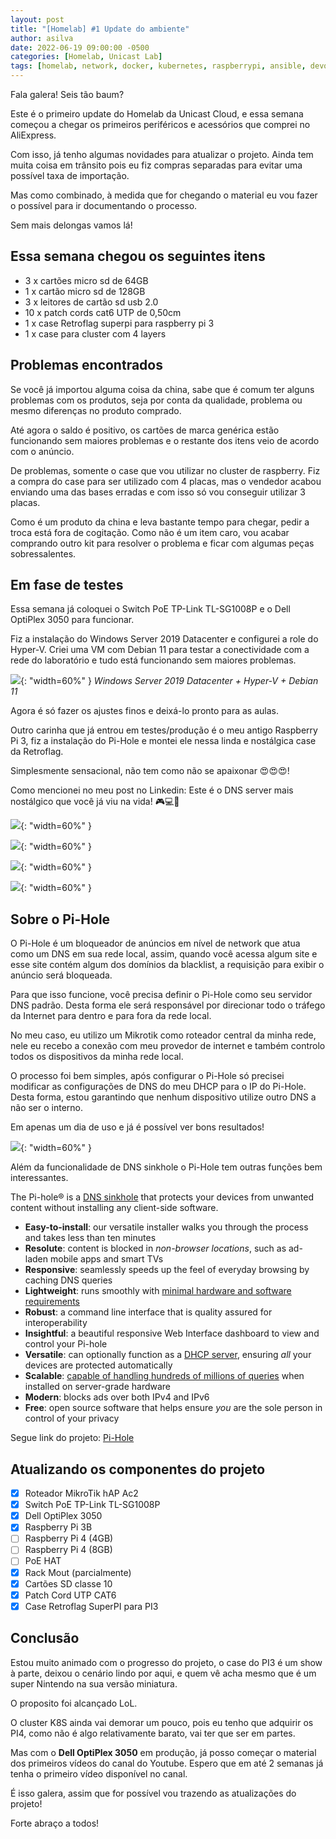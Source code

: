 ```yaml
---
layout: post
title: "[Homelab] #1 Update do ambiente"
author: asilva
date: 2022-06-19 09:00:00 -0500
categories: [Homelab, Unicast Lab]
tags: [homelab, network, docker, kubernetes, raspberrypi, ansible, devops, terraform, gitops, k8s, k3s, cluster, routing]
---
```


Fala galera! Seis tão baum?

Este é o primeiro update do Homelab da Unicast Cloud, e essa semana começou a chegar os primeiros periféricos e acessórios que comprei no AliExpress.

Com isso, já tenho algumas novidades para atualizar o projeto. Ainda tem muita coisa em trânsito pois eu fiz compras separadas para evitar uma possível taxa de importação. 

Mas como combinado, à medida que for chegando o material eu vou fazer o possível para ir documentando o processo.

Sem mais delongas vamos lá!

## **Essa semana chegou os seguintes itens**

- 3 x cartões micro sd de 64GB
- 1 x cartão micro sd de 128GB
- 3 x leitores de cartão sd usb 2.0
- 10 x patch cords cat6 UTP de 0,50cm
- 1 x case Retroflag superpi para raspberry pi 3
- 1 x case para cluster com 4 layers

## **Problemas encontrados**

Se você já importou alguma coisa da china, sabe que é comum ter alguns problemas com os produtos, seja por conta da qualidade, problema ou mesmo diferenças no produto comprado.

Até agora o saldo é positivo, os cartões de marca genérica estão funcionando sem maiores problemas e o restante dos itens veio de acordo com o anúncio.

De problemas, somente o case que vou utilizar no cluster de raspberry. Fiz a compra do case para ser utilizado com 4 placas, mas o vendedor acabou enviando uma das bases erradas e com isso só vou conseguir utilizar 3 placas.

Como é um produto da china e leva bastante tempo para chegar, pedir a troca está fora de cogitação. Como não é um item caro, vou acabar comprando outro kit para resolver o problema e ficar com algumas peças sobressalentes.

## **Em fase de testes**

Essa semana já coloquei o Switch PoE TP-Link TL-SG1008P e o Dell OptiPlex 3050 para funcionar.

Fiz a instalação do Windows Server 2019 Datacenter e configurei a role do Hyper-V. Criei uma VM com Debian 11 para testar a conectividade com a rede do laboratório e tudo está funcionando sem maiores problemas.

![](/assets/img/25/homelab1-1.png){: "width=60%" } _Windows Server 2019 Datacenter + Hyper-V + Debian 11_

Agora é só fazer os ajustes finos e deixá-lo pronto para as aulas.

Outro carinha que já entrou em testes/produção é o meu antigo Raspberry Pi 3, fiz a instalação do Pi-Hole e montei ele nessa linda e nostálgica case da Retroflag.

Simplesmente sensacional, não tem como não se apaixonar 😍😍😍!

Como mencionei no meu post no Linkedin: Este é o DNS server mais nostálgico que você já viu na vida! 🎮💻🐧

![](/assets/img/25/homelab1-2.jpeg){: "width=60%" }

![](/assets/img/25/homelab1-3.jpeg){: "width=60%" }

![](/assets/img/25/homelab1-4.jpeg){: "width=60%" }

![](/assets/img/25/homelab1-5.jpeg){: "width=60%" }

## **Sobre o Pi-Hole**

O Pi-Hole é um bloqueador de anúncios em nível de network que atua como um DNS em sua rede local, assim, quando você acessa algum site e esse site contém algum dos domínios da blacklist, a requisição para exibir o anúncio será bloqueada.

Para que isso funcione, você precisa definir o Pi-Hole como seu servidor DNS padrão. Desta forma ele será responsável por direcionar todo o tráfego da Internet para dentro e para fora da rede local. 

No meu caso, eu utilizo um Mikrotik como roteador central da minha rede, nele eu recebo a conexão com meu provedor de internet e também controlo todos os dispositivos da minha rede local.

O processo foi bem simples, após configurar o Pi-Hole só precisei modificar as configurações de DNS do meu DHCP para o IP do Pi-Hole. Desta forma, estou garantindo que nenhum dispositivo utilize outro DNS a não ser o interno.

Em apenas um dia de uso e já é possível ver bons resultados!

![](/assets/img/25/homelab1-6.png){: "width=60%" }

Além da funcionalidade de DNS sinkhole o Pi-Hole tem outras funções bem interessantes.

The Pi-hole® is a [DNS sinkhole](https://en.wikipedia.org/wiki/DNS_Sinkhole) that protects your devices from unwanted content without installing any client-side software.

- **Easy-to-install**: our versatile installer walks you through the process and takes less than ten minutes
- **Resolute**: content is blocked in _non-browser locations_, such as ad-laden mobile apps and smart TVs
- **Responsive**: seamlessly speeds up the feel of everyday browsing by caching DNS queries
- **Lightweight**: runs smoothly with [minimal hardware and software requirements](https://docs.pi-hole.net/main/prerequisites/)
- **Robust**: a command line interface that is quality assured for interoperability
- **Insightful**: a beautiful responsive Web Interface dashboard to view and control your Pi-hole
- **Versatile**: can optionally function as a [DHCP server](https://discourse.pi-hole.net/t/how-do-i-use-pi-holes-built-in-dhcp-server-and-why-would-i-want-to/3026), ensuring *all* your devices are protected automatically
- **Scalable**: [capable of handling hundreds of millions of queries](https://pi-hole.net/2017/05/24/how-much-traffic-can-pi-hole-handle/) when installed on server-grade hardware
- **Modern**: blocks ads over both IPv4 and IPv6
- **Free**: open source software that helps ensure _you_ are the sole person in control of your privacy

Segue link do projeto: <a href="https://github.com/pi-hole/pi-hole/blob/master/README.md" target="_blank"> Pi-Hole</a>

## **Atualizando os componentes do projeto**

- [X] Roteador MikroTik hAP Ac2 
- [X] Switch PoE TP-Link TL-SG1008P
- [X] Dell OptiPlex 3050
- [X] Raspberry Pi 3B
- [ ] Raspberry Pi 4 (4GB) 
- [ ] Raspberry Pi 4 (8GB) 
- [ ] PoE HAT
- [X] Rack Mout (parcialmente)
- [X] Cartões SD classe 10
- [X] Patch Cord UTP CAT6
- [X] Case Retroflag SuperPI para PI3

## **Conclusão**

Estou muito animado com o progresso do projeto, o case do PI3 é um show à parte, deixou o cenário lindo por aqui, e quem vê acha mesmo que é um super Nintendo na sua versão miniatura.

O proposito foi alcançado LoL. 

O cluster K8S ainda vai demorar um pouco, pois eu tenho que adquirir os PI4, como não é algo relativamente barato, vai ter que ser em partes.

Mas com o **Dell OptiPlex 3050** em produção, já posso começar o material dos primeiros vídeos do canal do Youtube. Espero que em até 2 semanas já tenha o primeiro vídeo disponível no canal.

É isso galera, assim que for possível vou trazendo as atualizações do projeto!

Forte abraço a todos!

